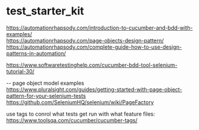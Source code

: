 # test_starter_kit



https://automationrhapsody.com/introduction-to-cucumber-and-bdd-with-examples/  
https://automationrhapsody.com/page-objects-design-pattern/  
https://automationrhapsody.com/complete-guide-how-to-use-design-patterns-in-automation/  


https://www.softwaretestinghelp.com/cucumber-bdd-tool-selenium-tutorial-30/  



--
page object model examples
https://www.pluralsight.com/guides/getting-started-with-page-object-pattern-for-your-selenium-tests  
https://github.com/SeleniumHQ/selenium/wiki/PageFactory

use tags to conrol what tests get run with what feature files:
https://www.toolsqa.com/cucumber/cucumber-tags/


